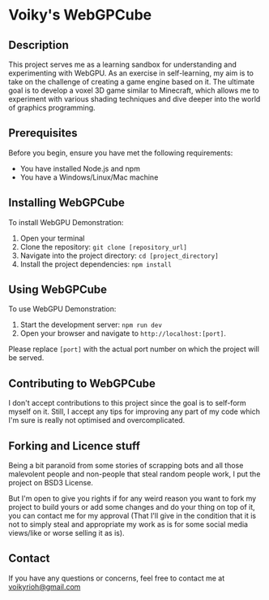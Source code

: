 # Voiky's WebGPCube

## Description

This project serves me as a learning sandbox for understanding and experimenting with WebGPU. 
As an exercise in self-learning, my aim is to take on the challenge of creating a game engine based on it. 
The ultimate goal is to develop a voxel 3D game similar to Minecraft, which allows me to experiment with various shading techniques and dive deeper into the world of graphics programming.

## Prerequisites

Before you begin, ensure you have met the following requirements:

* You have installed Node.js and npm
* You have a Windows/Linux/Mac machine

## Installing WebGPCube

To install WebGPU Demonstration:

1. Open your terminal
2. Clone the repository: `git clone [repository_url]`
3. Navigate into the project directory: `cd [project_directory]`
4. Install the project dependencies: `npm install`

## Using WebGPCube

To use WebGPU Demonstration:

1. Start the development server: `npm run dev`
2. Open your browser and navigate to `http://localhost:[port]`.

Please replace `[port]` with the actual port number on which the project will be served.

## Contributing to WebGPCube
I don't accept contributions to this project since the goal is to self-form myself on it. Still, I accept any tips for improving any part of my code which I'm sure is really not optimised and overcomplicated.

## Forking and Licence stuff
Being a bit paranoïd from some stories of scrapping bots and all those malevolent people and non-people that steal random people work, I put the project on BSD3 License. 

But I'm open to give you rights if for any weird reason you want to fork my project to build yours or add some changes and do your thing on top of it, you can contact me for my approval (That I'll give in the condition that it is not to simply steal and appropriate my work as is for some social media views/like or worse selling it as is). 

## Contact

If you have any questions or concerns, feel free to contact me at voikyrioh@gmail.com
